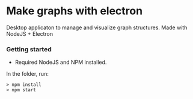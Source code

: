 # Make graphs with electron
Desktop applicaton to manage and visualize graph structures. Made with NodeJS + Electron

### Getting started
* Required NodeJS and NPM installed. 

In the folder, run:
```
> npm install
> npm start
```
